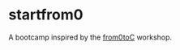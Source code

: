 # startfrom0

A bootcamp inspired by the [from0toC](https://github.com/ubidefeo/from0toC) workshop.
